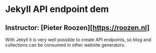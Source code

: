 # Jekyll API endpoint dem
## Instructor: [Pieter Roozen][https://roozen.nl]

With Jekyll it is very well possible to create API endpoints, so blog and collections can be consumed in other website generators.

